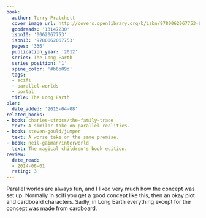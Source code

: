 ```yaml
---
book:
  author: Terry Pratchett
  cover_image_url: http://covers.openlibrary.org/b/isbn/9780062067753-L.jpg
  goodreads: '13147230'
  isbn10: '0062067753'
  isbn13: '9780062067753'
  pages: '336'
  publication_year: '2012'
  series: The Long Earth
  series_position: '1'
  spine_color: '#b6b09d'
  tags:
  - scifi
  - parallel-worlds
  - portal
  title: The Long Earth
plan:
  date_added: '2015-04-08'
related_books:
- book: charles-stross/the-family-trade
  text: A similar take on parallel realities.
- book: steven-gould/jumper
  text: A worse take on the same premise.
- book: neil-gaiman/interworld
  text: The magical children's book edition.
review:
  date_read:
  - 2014-06-01
  rating: 3
---
```


Parallel worlds are always fun, and I liked very much how the concept was set up. Normally in scifi you get a good
concept like this, then an okay plot and cardboard characters. Sadly, in Long Earth everything except for the concept
was made from cardboard.
